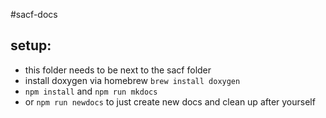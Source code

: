 #sacf-docs

## setup:

- this folder needs to be next to the sacf folder
- install doxygen via homebrew `brew install doxygen`
- `npm install` and `npm run mkdocs`
- or `npm run newdocs` to just create new docs and clean up after yourself
